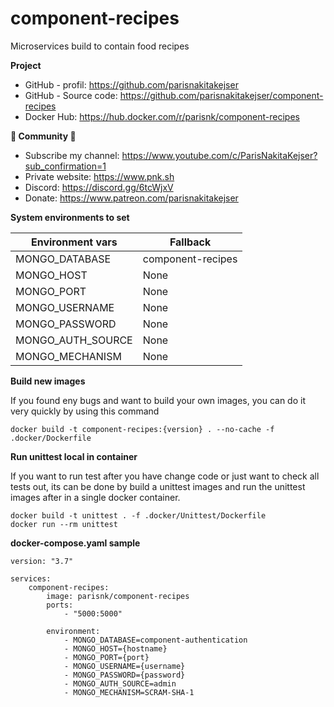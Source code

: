 # component-recipes

Microservices build to contain food recipes

**Project**

- GitHub - profil: https://github.com/parisnakitakejser
- GitHub - Source code: https://github.com/parisnakitakejser/component-recipes
- Docker Hub: https://hub.docker.com/r/parisnk/component-recipes

**🌟 Community 🌟**

- Subscribe my channel: https://www.youtube.com/c/ParisNakitaKejser?sub_confirmation=1
- Private website: https://www.pnk.sh
- Discord: https://discord.gg/6tcWjxV
- Donate: https://www.patreon.com/parisnakitakejser

**System environments to set**

| Environment vars  | Fallback          |
| ----------------- | ----------------- |
| MONGO_DATABASE    | component-recipes |
| MONGO_HOST        | None              |
| MONGO_PORT        | None              |
| MONGO_USERNAME    | None              |
| MONGO_PASSWORD    | None              |
| MONGO_AUTH_SOURCE | None              |
| MONGO_MECHANISM   | None              |

**Build new images**

If you found eny bugs and want to build your own images, you can do it very quickly by using this command

    docker build -t component-recipes:{version} . --no-cache -f .docker/Dockerfile

**Run unittest local in container**

If you want to run test after you have change code or just want to check all tests out, its can be done by build a unittest images and run the unittest images after in a single docker container.

    docker build -t unittest . -f .docker/Unittest/Dockerfile
    docker run --rm unittest

**docker-compose.yaml sample**

    version: "3.7"

    services:
        component-recipes:
            image: parisnk/component-recipes
            ports:
                - "5000:5000"

            environment:
                - MONGO_DATABASE=component-authentication
                - MONGO_HOST={hostname}
                - MONGO_PORT={port}
                - MONGO_USERNAME={username}
                - MONGO_PASSWORD={password}
                - MONGO_AUTH_SOURCE=admin
                - MONGO_MECHANISM=SCRAM-SHA-1
